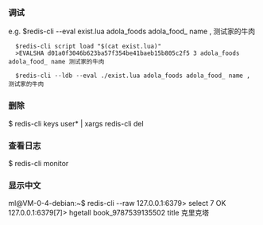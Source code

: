### 调试

e.g. $redis-cli --eval exist.lua adola_foods adola_food_ name , 测试家的牛肉

      $redis-cli script load "$(cat exist.lua)"
      >EVALSHA d01a0f3046b623ba57f354be41baeb15b805c2f5 3 adola_foods adola_food_ name 测试家的牛肉

      $redis-cli --ldb --eval ./exist.lua adola_foods adola_food_ name , 测试家的牛肉


### 删除
$ redis-cli keys user* | xargs redis-cli del


### 查看日志
$ redis-cli monitor


### 显示中文
ml@VM-0-4-debian:~$ redis-cli --raw
127.0.0.1:6379> select 7
OK
127.0.0.1:6379[7]> hgetall book_9787539135502
title
克里克塔

